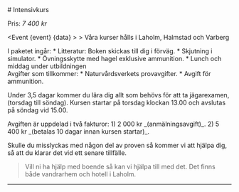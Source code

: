 <script src="../context/script.js"></script>

<div class="body">
# Intensivkurs
						
Pris: _7 400 kr_

<Event {event} {data} > 
	> Våra kurser hålls i Laholm, Halmstad och Varberg
</Event>

<div class="list">
	I paketet ingår:
	* Litteratur: Boken skickas till dig i förväg.
	* Skjutning i simulator.
	* Övningsskytte med hagel exklusive ammunition.
	* Lunch och middag under utbildningen
</div>

<div class="list">
	Avgifter som tillkommer:
	* Naturvårdsverkets provavgifter.
	* Avgift för ammunition.
</div>

Under 3,5 dagar kommer du lära dig allt som behövs för att ta jägarexamen, (torsdag till söndag). Kursen startar på torsdag klockan 13.00 och avslutas på söndag vid 15.00.

<div class="list">
	Avgiften är uppdelad i två fakturor:
	1) 2 000 kr _(anmälningsavgift)_.
	2) 5 400 kr _(betalas 10 dagar innan kursen startar)_.
</div>

Skulle du misslyckas med någon del av proven så kommer vi att hjälpa dig, så att du klarar det vid ett senare tillfälle.

> Vill ni ha hjälp med boende så kan vi hjälpa till med det.
Det finns både vandrarhem och hotell i Laholm.

> <Info></Info>

<Intresse />

---

</div>

<style src="../context/context.sass"></style>
